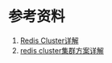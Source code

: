

# 参考资料

1. [Redis Cluster详解](https://www.jianshu.com/p/87e06d81b597)
2. [redis cluster集群方案详解](https://www.jianshu.com/p/1ff269e8869d)